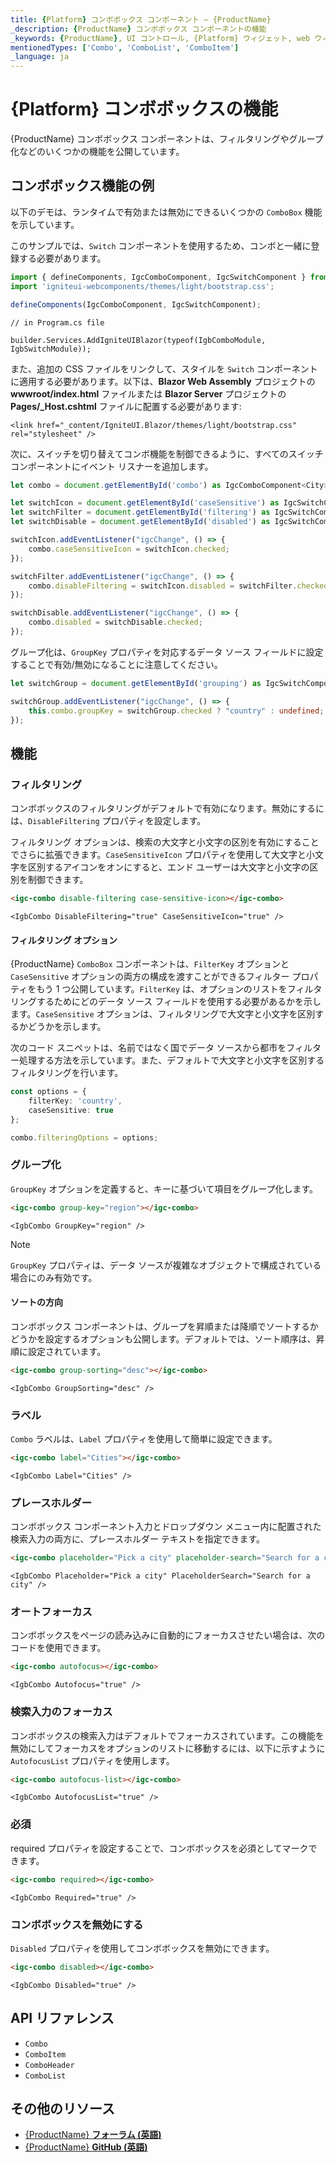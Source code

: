 ```yaml
---
title: {Platform} コンボボックス コンポーネント – {ProductName}
_description: {ProductName} コンボボックス コンポーネントの機能
_keywords: {ProductName}, UI コントロール, {Platform} ウィジェット, web ウィジェット, UI ウィジェット, {Platform}, ネイティブ {Platform} コンポーネント スイート, ネイティブ {Platform} コントロール, ネイティブ {Platform} コンポーネント ライブラリ, {Platform} コンボボックス コンポーネントの機能
mentionedTypes: ['Combo', 'ComboList', 'ComboItem']
_language: ja
---
```


# {Platform} コンボボックスの機能

{ProductName} コンボボックス コンポーネントは、フィルタリングやグループ化などのいくつかの機能を公開しています。

## コンボボックス機能の例
以下のデモは、ランタイムで有効または無効にできるいくつかの `ComboBox` 機能を示しています。

<code-view style="height:400px"
           data-demos-base-url="{environment:dvDemosBaseUrl}"
           iframe-src="{environment:dvDemosBaseUrl}/grids/combo-features"
           alt="{Platform} コンボ機能"
           github-src="grids/combo/features">
</code-view>

このサンプルでは、`Switch` コンポーネントを使用するため、コンボと一緒に登録する必要があります。

<!-- WebComponents -->
```ts
import { defineComponents, IgcComboComponent, IgcSwitchComponent } from 'igniteui-webcomponents';
import 'igniteui-webcomponents/themes/light/bootstrap.css';

defineComponents(IgcComboComponent, IgcSwitchComponent);
```
<!-- end: WebComponents -->

<!-- Blazor -->
```razor
// in Program.cs file

builder.Services.AddIgniteUIBlazor(typeof(IgbComboModule, IgbSwitchModule));
```

また、追加の CSS ファイルをリンクして、スタイルを `Switch` コンポーネントに適用する必要があります。以下は、**Blazor Web Assembly** プロジェクトの **wwwroot/index.html** ファイルまたは **Blazor Server** プロジェクトの **Pages/_Host.cshtml** ファイルに配置する必要があります:

```razor
<link href="_content/IgniteUI.Blazor/themes/light/bootstrap.css" rel="stylesheet" />
```

<!-- end: Blazor -->

次に、スイッチを切り替えてコンボ機能を制御できるように、すべてのスイッチ コンポーネントにイベント リスナーを追加します。

```ts
let combo = document.getElementById('combo') as IgcComboComponent<City>;

let switchIcon = document.getElementById('caseSensitive') as IgcSwitchComponent;
let switchFilter = document.getElementById('filtering') as IgcSwitchComponent;
let switchDisable = document.getElementById('disabled') as IgcSwitchComponent;

switchIcon.addEventListener("igcChange", () => {
    combo.caseSensitiveIcon = switchIcon.checked;
});

switchFilter.addEventListener("igcChange", () => {
    combo.disableFiltering = switchIcon.disabled = switchFilter.checked;
});

switchDisable.addEventListener("igcChange", () => {
    combo.disabled = switchDisable.checked;
});
```

グループ化は、`GroupKey` プロパティを対応するデータ ソース フィールドに設定することで有効/無効になることに注意してください。

```ts
let switchGroup = document.getElementById('grouping') as IgcSwitchComponent;

switchGroup.addEventListener("igcChange", () => {
    this.combo.groupKey = switchGroup.checked ? "country" : undefined;
});
```

## 機能

### フィルタリング

コンボボックスのフィルタリングがデフォルトで有効になります。無効にするには、`DisableFiltering` プロパティを設定します。

フィルタリング オプションは、検索の大文字と小文字の区別を有効にすることでさらに拡張できます。`CaseSensitiveIcon` プロパティを使用して大文字と小文字を区別するアイコンをオンにすると、エンド ユーザーは大文字と小文字の区別を制御できます。

```html
<igc-combo disable-filtering case-sensitive-icon></igc-combo>
```

```razor
<IgbCombo DisableFiltering="true" CaseSensitiveIcon="true" />
```

#### フィルタリング オプション

{ProductName} `ComboBox` コンポーネントは、`FilterKey` オプションと `CaseSensitive` オプションの両方の構成を渡すことができるフィルター プロパティをもう 1 つ公開しています。`FilterKey` は、オプションのリストをフィルタリングするためにどのデータ ソース フィールドを使用する必要があるかを示します。`CaseSensitive` オプションは、フィルタリングで大文字と小文字を区別するかどうかを示します。

次のコード スニペットは、名前ではなく国でデータ ソースから都市をフィルター処理する方法を示しています。また、デフォルトで大文字と小文字を区別するフィルタリングを行います。

```ts
const options = {
    filterKey: 'country',
    caseSensitive: true
};

combo.filteringOptions = options;
```

### グループ化

`GroupKey` オプションを定義すると、キーに基づいて項目をグループ化します。

```html
<igc-combo group-key="region"></igc-combo>
```

```razor
<IgbCombo GroupKey="region" />
```

> [!Note]
> `GroupKey` プロパティは、データ ソースが複雑なオブジェクトで構成されている場合にのみ有効です。

#### ソートの方向

コンボボックス コンポーネントは、グループを昇順または降順でソートするかどうかを設定するオプションも公開します。デフォルトでは、ソート順序は、昇順に設定されています。

```html
<igc-combo group-sorting="desc"></igc-combo>
```

```razor
<IgbCombo GroupSorting="desc" />
```

### ラベル

`Combo` ラベルは、`Label` プロパティを使用して簡単に設定できます。

```html
<igc-combo label="Cities"></igc-combo>
```

```razor
<IgbCombo Label="Cities" />
```

### プレースホルダー

コンボボックス コンポーネント入力とドロップダウン メニュー内に配置された検索入力の両方に、プレースホルダー テキストを指定できます。

```html
<igc-combo placeholder="Pick a city" placeholder-search="Search for a city"></igc-combo>
```

```razor
<IgbCombo Placeholder="Pick a city" PlaceholderSearch="Search for a city" />
```

### オートフォーカス

コンボボックスをページの読み込みに自動的にフォーカスさせたい場合は、次のコードを使用できます。

```html
<igc-combo autofocus></igc-combo>
```

```razor
<IgbCombo Autofocus="true" />
```

### 検索入力のフォーカス

コンボボックスの検索入力はデフォルトでフォーカスされています。この機能を無効にしてフォーカスをオプションのリストに移動するには、以下に示すように `AutofocusList` プロパティを使用します。

```html
<igc-combo autofocus-list></igc-combo>
```

```razor
<IgbCombo AutofocusList="true" />
```

### 必須

required プロパティを設定することで、コンボボックスを必須としてマークできます。

```html
<igc-combo required></igc-combo>
```

```razor
<IgbCombo Required="true" />
```

### コンボボックスを無効にする

`Disabled` プロパティを使用してコンボボックスを無効にできます。

```html
<igc-combo disabled></igc-combo>
```

```razor
<IgbCombo Disabled="true" />
```

<!-- WebComponents -->
## API リファレンス

* `Combo`
* `ComboItem`
* `ComboHeader`
* `ComboList`

<!-- end: WebComponents -->
## その他のリソース

* [{ProductName} **フォーラム (英語)**]({ForumsLink})
* [{ProductName} **GitHub (英語)**]({GithubLink})
